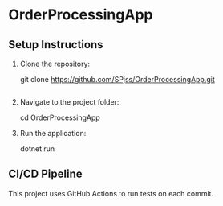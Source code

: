 
# OrderProcessingApp

## Setup Instructions
1. Clone the repository:
   
   git clone https://github.com/SPjss/OrderProcessingApp.git
   ```
2. Navigate to the project folder:

   cd OrderProcessingApp
   
3. Run the application:
 
   dotnet run
   

## CI/CD Pipeline
This project uses GitHub Actions to run tests on each commit.
